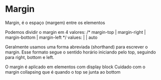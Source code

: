 # Margin

Margin, é o espaço (margem) entre os elementos

Podemos dividir o margin em 4 valores:
/* margin-top | margin-right | margin-bottom | margin-left */
values: <length> | <percentage> | auto

Geralmente usamos uma forma abreviada (shorthand) para escrever o margin. Esse formato segue o sentido horário iniciando pelo top, seguindo para right, bottom e left.

O margin é aplicado em elementos com display block
Cuidado com o margin collapsing que é quando o top se junta ao bottom